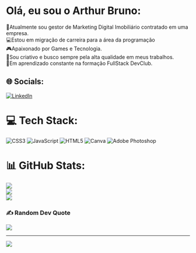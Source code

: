 #  Olá, eu sou o Arthur Bruno:
🎥Atualmente sou gestor de Marketing Digital Imobiliário contratado em uma empresa.<br>💻Estou em migração de carreira para a área da programação<br>🎮Apaixonado por Games e Tecnologia.<br>🎨Sou criativo e busco sempre pela alta qualidade em meus trabalhos.<br>🌱Em aprendizado constante na formação FullStack DevClub.


## 🌐 Socials:
[![LinkedIn](https://img.shields.io/badge/LinkedIn-%230077B5.svg?logo=linkedin&logoColor=white)](https:www.linkedin.com/in/arthur-bruno-71b9b9210) 

# 💻 Tech Stack:
![CSS3](https://img.shields.io/badge/css3-%231572B6.svg?style=for-the-badge&logo=css3&logoColor=white) ![JavaScript](https://img.shields.io/badge/javascript-%23323330.svg?style=for-the-badge&logo=javascript&logoColor=%23F7DF1E) ![HTML5](https://img.shields.io/badge/html5-%23E34F26.svg?style=for-the-badge&logo=html5&logoColor=white) ![Canva](https://img.shields.io/badge/Canva-%2300C4CC.svg?style=for-the-badge&logo=Canva&logoColor=white) ![Adobe Photoshop](https://img.shields.io/badge/adobe%20photoshop-%2331A8FF.svg?style=for-the-badge&logo=adobe%20photoshop&logoColor=white)
# 📊 GitHub Stats:
![](https://github-readme-stats.vercel.app/api?username=ArthurBruno32&theme=midnight-purple&hide_border=false&include_all_commits=true&count_private=true)<br/>
![](https://github-readme-streak-stats.herokuapp.com/?user=ArthurBruno32&theme=midnight-purple&hide_border=false)<br/>
![](https://github-readme-stats.vercel.app/api/top-langs/?username=ArthurBruno32&theme=midnight-purple&hide_border=false&include_all_commits=true&count_private=true&layout=compact)

### ✍️ Random Dev Quote
![](https://quotes-github-readme.vercel.app/api?type=horizontal&theme=dark)

---
[![](https://visitcount.itsvg.in/api?id=ArthurBruno32&icon=5&color=12)](https://visitcount.itsvg.in)

<!-- Proudly created with GPRM ( https://gprm.itsvg.in ) -->
